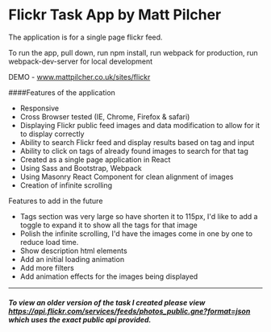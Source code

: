 # Flickr Task App by Matt Pilcher

The application is for a single page flickr feed.

To run the app, pull down, run npm install, run webpack for production, run webpack-dev-server for local development

DEMO - www.mattpilcher.co.uk/sites/flickr

####Features of the application
- Responsive
- Cross Browser tested (IE, Chrome, Firefox & safari)
- Displaying Flickr public feed images and data modification to allow for it to display correctly
- Ability to search Flickr feed and display results based on tag and input
- Ability to click on tags of already found images to search for that tag
- Created as a single page application in React
- Using Sass and Bootstrap, Webpack
- Using Masonry React Component for clean alignment of images
- Creation of infinite scrolling

Features to add in the future
- Tags section was very large so have shorten it to 115px, I'd like to add a toggle to expand it to show all the tags for that image
- Polish the infinite scrolling, I'd have the images come in one by one to reduce load time.
- Show description html elements
- Add an initial loading animation
- Add more filters
- Add animation effects for the images being displayed

***

##### To view an older version of the task I created please view https://api.flickr.com/services/feeds/photos_public.gne?format=json which uses the exact public api provided.
